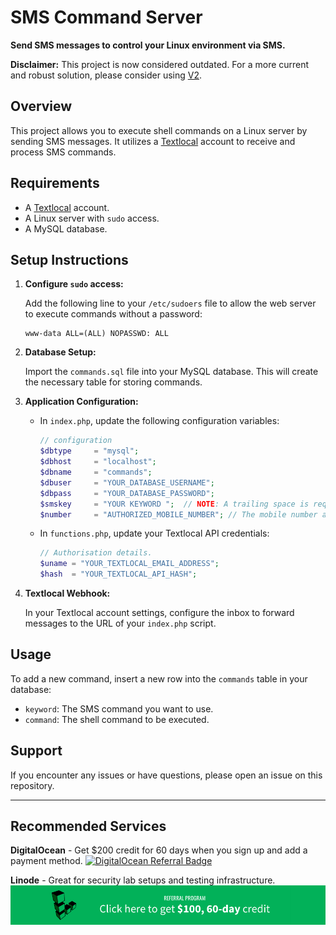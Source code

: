 # SMS Command Server

**Send SMS messages to control your Linux environment via SMS.**

**Disclaimer:** This project is now considered outdated. For a more current and robust solution, please consider using [V2](link_to_v2).

## Overview

This project allows you to execute shell commands on a Linux server by sending SMS messages. It utilizes a [Textlocal](https://www.textlocal.com/) account to receive and process SMS commands.

## Requirements

*   A [Textlocal](https://www.textlocal.com/) account.
*   A Linux server with `sudo` access.
*   A MySQL database.

## Setup Instructions

1.  **Configure `sudo` access:**

    Add the following line to your `/etc/sudoers` file to allow the web server to execute commands without a password:

    ```
    www-data ALL=(ALL) NOPASSWD: ALL
    ```

2.  **Database Setup:**

    Import the `commands.sql` file into your MySQL database. This will create the necessary table for storing commands.

3.  **Application Configuration:**

    *   In `index.php`, update the following configuration variables:

        ```php
        // configuration
        $dbtype     = "mysql";
        $dbhost     = "localhost";
        $dbname     = "commands";
        $dbuser     = "YOUR_DATABASE_USERNAME";
        $dbpass     = "YOUR_DATABASE_PASSWORD";
        $smskey     = "YOUR KEYWORD ";  // NOTE: A trailing space is required.
        $number     = "AUTHORIZED_MOBILE_NUMBER"; // The mobile number authorized to send commands.
        ```

    *   In `functions.php`, update your Textlocal API credentials:

        ```php
        // Authorisation details.
        $uname = "YOUR_TEXTLOCAL_EMAIL_ADDRESS";
        $hash  = "YOUR_TEXTLOCAL_API_HASH";
        ```

4.  **Textlocal Webhook:**

    In your Textlocal account settings, configure the inbox to forward messages to the URL of your `index.php` script.

## Usage

To add a new command, insert a new row into the `commands` table in your database:

*   `keyword`: The SMS command you want to use.
*   `command`: The shell command to be executed.

## Support

If you encounter any issues or have questions, please open an issue on this repository.

---

## Recommended Services

**DigitalOcean** - Get $200 credit for 60 days when you sign up and add a payment method.
[![DigitalOcean Referral Badge](https://web-platforms.sfo2.cdn.digitaloceanspaces.com/WWW/Badge%203.svg)](https://www.digitalocean.com/?refcode=e22bbff5f6f1&utm_campaign=Referral_Invite&utm_medium=Referral_Program&utm_source=badge)

**Linode** - Great for security lab setups and testing infrastructure.
[![Linode Referral Badge](https://github.com/pry0cc/axiom/blob/3e8dca3d58a02dc71778492a1fe077e769f93edd/screenshots/Referrals/Linode-referral.png)](https://www.linode.com/lp/refer/?r=f359e3680225dbea12417cec5cb672686febc053)